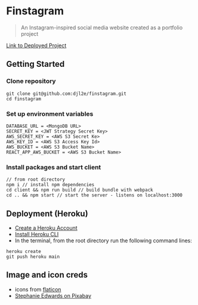 # Finstagram
> An Instagram-inspired social media website created as a portfolio project

[Link to Deployed Project](https://stormy-stream-02714.herokuapp.com/)

## Getting Started

### Clone repository
```
git clone git@github.com:djl2e/finstagram.git
cd finstagram
```

### Set up environment variables
```
DATABASE_URL = <MongoDB URL>
SECRET_KEY = <JWT Strategy Secret Key>
AWS_SECRET_KEY = <AWS S3 Secret Ke>
AWS_KEY_ID = <AWS S3 Access Key Id>
AWS_BUCKET = <AWS S3 Bucket Name>
REACT_APP_AWS_BUCKET = <AWS S3 Bucket Name>
```

### Install packages and start client
```
// from root directory
npm i // install npm dependencies
cd client && npm run build // build bundle with webpack
cd .. && npm start // start the server - listens on localhost:3000
```

## Deployment (Heroku)
- [Create a Heroku Account](https://id.heroku.com/login)
- [Install Heroku CLI](https://devcenter.heroku.com/articles/heroku-cli)
- In the terminal, from the root directory run the following command lines:

```
heroku create
git push heroku main
```

## Image and icon creds
- icons from [flaticon](https://www.flaticon.com)
- [Stephanie Edwards on Pixabay](https://pixabay.com/users/wanderercreative-855399/?utm_source=link-attribution&amp;utm_medium=referral&amp;utm_campaign=image&amp;utm_content=973460)
